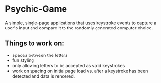 # Psychic-Game
A simple, single-page applications that uses keystroke events to capture a user's input and compare it to the randomly generated computer choice. 

## Things to work on:
- spaces between the letters
- fun styling
- only allowing letters to be accepted as valid keystrokes
- work on spacing on initial page load vs. after a keystroke has been detected and data is rendered.
